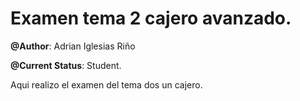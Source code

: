 # Examen tema 2 cajero avanzado.

**@Author**: Adrian Iglesias Riño

**@Current Status**: Student.

Aqui realizo el examen del tema dos un cajero.